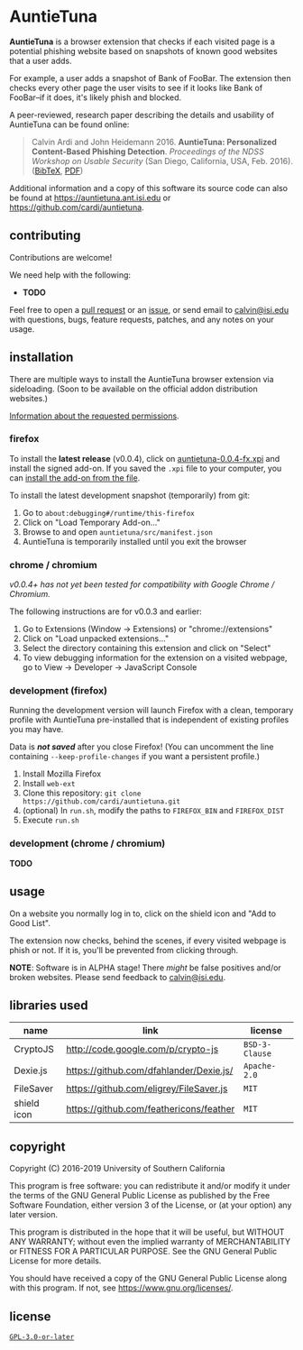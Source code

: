 # AuntieTuna

**AuntieTuna** is a browser extension that checks if each visited page
is a potential phishing website based on snapshots of known good
websites that a user adds.

For example, a user adds a snapshot of Bank of FooBar. The extension
then checks every other page the user visits to see if it looks like
Bank of FooBar–if it does, it's likely phish and blocked.

A peer-reviewed, research paper describing the details and usability of
AuntieTuna can be found online:
> Calvin Ardi and John Heidemann 2016. **AuntieTuna: Personalized
> Content-Based Phishing Detection**. *Proceedings of the NDSS Workshop
> on Usable Security* (San Diego, California, USA, Feb. 2016).
> ([BibTeX](https://ant.isi.edu/bib/Ardi16a.html),
> [PDF](https://www.isi.edu/%7ejohnh/PAPERS/Ardi16a.pdf))

Additional information and a copy of this software its source code can
also be found at <https://auntietuna.ant.isi.edu> or
<https://github.com/cardi/auntietuna>.

## contributing

Contributions are welcome!

We need help with the following:
* **TODO**

Feel free to open a [pull request](https://github.com/cardi/auntietuna/pulls)
or an [issue](https://github.com/cardi/auntietuna/issues), or send email
to <calvin@isi.edu> with questions, bugs, feature requests, patches, and
any notes on your usage.

## installation

There are multiple ways to install the AuntieTuna browser extension via
sideloading. (Soon to be available on the official addon distribution
websites.)

[Information about the requested permissions](#TODO).

### firefox

To install the **latest release** (v0.0.4), click on
[auntietuna-0.0.4-fx.xpi](https://github.com/cardi/auntietuna/releases/download/v0.0.4/auntietuna-0.0.4-fx.xpi)
and install the signed add-on. If you saved the `.xpi` file to your computer, you can
[install the add-on from the file](https://extensionworkshop.com/documentation/publish/distribute-sideloading/#install-addon-from-file).

To install the latest development snapshot (temporarily) from git:
1. Go to `about:debugging#/runtime/this-firefox`
2. Click on "Load Temporary Add-on..."
3. Browse to and open `auntietuna/src/manifest.json`
4. AuntieTuna is temporarily installed until you exit the browser

### chrome / chromium

*v0.0.4+ has not yet been tested for compatibility with Google Chrome /
Chromium.*

The following instructions are for v0.0.3 and earlier:

1. Go to Extensions (Window -> Extensions) or "chrome://extensions"
2. Click on "Load unpacked extensions..."
3. Select the directory containing this extension and click on "Select"
4. To view debugging information for the extension on a visited webpage,
   go to View -> Developer -> JavaScript Console

### development (firefox)

Running the development version will launch Firefox with a clean,
temporary profile with AuntieTuna pre-installed that is independent of
existing profiles you may have.

Data is ***not saved*** after you close Firefox! (You can uncomment the
line containing `--keep-profile-changes` if you want a persistent
profile.)

1. Install Mozilla Firefox
2. Install `web-ext`
3. Clone this repository: `git clone https://github.com/cardi/auntietuna.git`
4. (optional) In `run.sh`, modify the paths to `FIREFOX_BIN` and `FIREFOX_DIST`
5. Execute `run.sh`

### development (chrome / chromium)

**TODO**

## usage

On a website you normally log in to, click on the shield icon and
"Add to Good List".

The extension now checks, behind the scenes, if every visited webpage is
phish or not. If it is, you'll be prevented from clicking through.

**NOTE**: Software is in ALPHA stage! There *might* be false positives
and/or broken websites. Please send feedback to <calvin@isi.edu>.

## libraries used

| name        | link                                     | license        |
| ---         | ---                                      | ---            |
| CryptoJS    | http://code.google.com/p/crypto-js       | `BSD-3-Clause` |
| Dexie.js    | https://github.com/dfahlander/Dexie.js/  | `Apache-2.0`   |
| FileSaver   | https://github.com/eligrey/FileSaver.js  | `MIT`          |
| shield icon | https://github.com/feathericons/feather  | `MIT`          |

## copyright

Copyright (C) 2016-2019  University of Southern California

This program is free software: you can redistribute it and/or modify
it under the terms of the GNU General Public License as published by
the Free Software Foundation, either version 3 of the License, or
(at your option) any later version.

This program is distributed in the hope that it will be useful,
but WITHOUT ANY WARRANTY; without even the implied warranty of
MERCHANTABILITY or FITNESS FOR A PARTICULAR PURPOSE.  See the
GNU General Public License for more details.

You should have received a copy of the GNU General Public License
along with this program.  If not, see <https://www.gnu.org/licenses/>.

## license

[`GPL-3.0-or-later`](./LICENSE)
